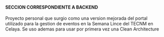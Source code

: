 #### SECCION CORRESPONDIENTE A BACKEND ####
Proyecto personal que surgio como una version mejorada del portal utilizado para la gestion de eventos en la Semana Lince del TECNM en Celaya.
Se uso ademas para usar por primera vez una Clean Architecture
